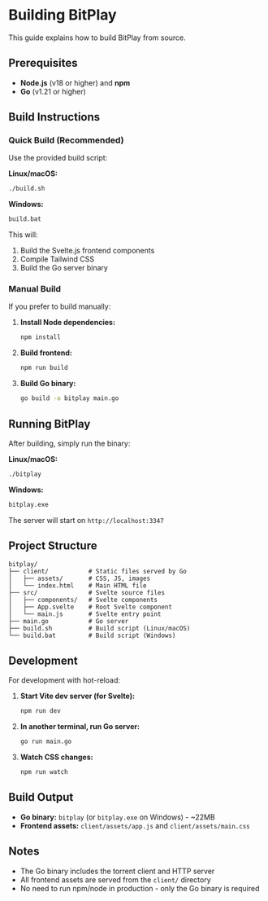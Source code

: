 # Building BitPlay

This guide explains how to build BitPlay from source.

## Prerequisites

- **Node.js** (v18 or higher) and **npm**
- **Go** (v1.21 or higher)

## Build Instructions

### Quick Build (Recommended)

Use the provided build script:

**Linux/macOS:**
```bash
./build.sh
```

**Windows:**
```cmd
build.bat
```

This will:
1. Build the Svelte.js frontend components
2. Compile Tailwind CSS
3. Build the Go server binary

### Manual Build

If you prefer to build manually:

1. **Install Node dependencies:**
   ```bash
   npm install
   ```

2. **Build frontend:**
   ```bash
   npm run build
   ```

3. **Build Go binary:**
   ```bash
   go build -o bitplay main.go
   ```

## Running BitPlay

After building, simply run the binary:

**Linux/macOS:**
```bash
./bitplay
```

**Windows:**
```cmd
bitplay.exe
```

The server will start on `http://localhost:3347`

## Project Structure

```
bitplay/
├── client/           # Static files served by Go
│   ├── assets/       # CSS, JS, images
│   └── index.html    # Main HTML file
├── src/              # Svelte source files
│   ├── components/   # Svelte components
│   ├── App.svelte    # Root Svelte component
│   └── main.js       # Svelte entry point
├── main.go           # Go server
├── build.sh          # Build script (Linux/macOS)
└── build.bat         # Build script (Windows)
```

## Development

For development with hot-reload:

1. **Start Vite dev server (for Svelte):**
   ```bash
   npm run dev
   ```

2. **In another terminal, run Go server:**
   ```bash
   go run main.go
   ```

3. **Watch CSS changes:**
   ```bash
   npm run watch
   ```

## Build Output

- **Go binary:** `bitplay` (or `bitplay.exe` on Windows) - ~22MB
- **Frontend assets:** `client/assets/app.js` and `client/assets/main.css`

## Notes

- The Go binary includes the torrent client and HTTP server
- All frontend assets are served from the `client/` directory
- No need to run npm/node in production - only the Go binary is required
